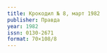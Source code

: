 ```yaml
---
title: Крокодил № 8, март 1982
publisher: Правда
year: 1982
issn: 0130-2671
format: 70×108/8
---
```

